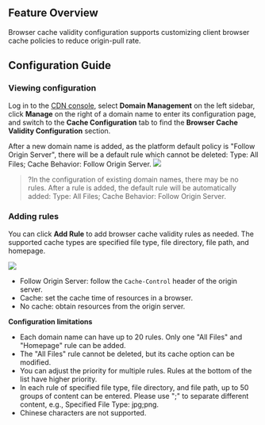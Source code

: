 ## Feature Overview

Browser cache validity configuration supports customizing client browser cache policies to reduce origin-pull rate.



## Configuration Guide

### Viewing configuration

Log in to the [CDN console](https://console.cloud.tencent.com/cdn), select **Domain Management** on the left sidebar, click **Manage** on the right of a domain name to enter its configuration page, and switch to the **Cache Configuration** tab to find the **Browser Cache Validity Configuration** section.

After a new domain name is added, as the platform default policy is "Follow Origin Server", there will be a default rule which cannot be deleted: Type: All Files; Cache Behavior: Follow Origin Server.
![](https://main.qcloudimg.com/raw/d74acc06100e385c87176d62459f12a6.png)

>?In the configuration of existing domain names, there may be no rules. After a rule is added, the default rule will be automatically added: Type: All Files; Cache Behavior: Follow Origin Server.

### Adding rules

You can click **Add Rule** to add browser cache validity rules as needed. The supported cache types are specified file type, file directory, file path, and homepage.

![](https://main.qcloudimg.com/raw/d98a14185f9e9d41d682fb356601e9e5.jpg)

- Follow Origin Server: follow the `Cache-Control` header of the origin server.
- Cache: set the cache time of resources in a browser.
- No cache: obtain resources from the origin server.




**Configuration limitations**

- Each domain name can have up to 20 rules. Only one "All Files" and "Homepage" rule can be added.
- The "All Files" rule cannot be deleted, but its cache option can be modified.
- You can adjust the priority for multiple rules. Rules at the bottom of the list have higher priority.
- In each rule of specified file type, file directory, and file path, up to 50 groups of content can be entered. Please use ";" to separate different content, e.g., Specified File Type: jpg;png.
- Chinese characters are not supported.
